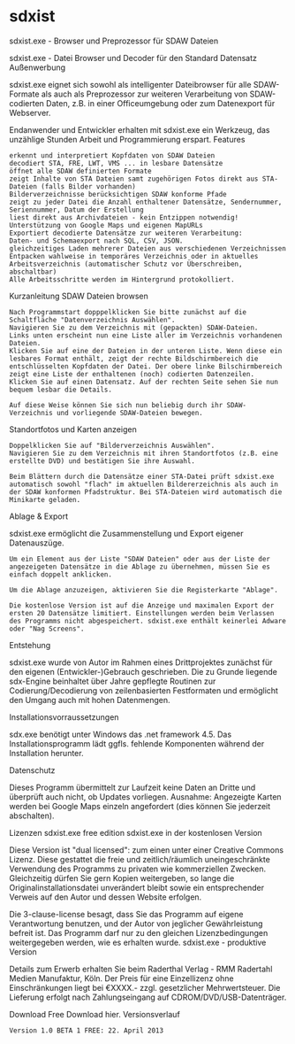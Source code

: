 # sdxist



sdxist.exe - Browser und Preprozessor für SDAW Dateien
 
sdxist.exe - Datei Browser und Decoder für den Standard Datensatz Außenwerbung

sdxist.exe eignet sich sowohl als intelligenter Dateibrowser für alle SDAW-Formate als auch als Preprozessor zur weiteren Verarbeitung von SDAW-codierten Daten, z.B. in einer Officeumgebung oder zum Datenexport für Webserver.

Endanwender und Entwickler erhalten mit sdxist.exe ein Werkzeug, das unzählige Stunden Arbeit und Programmierung erspart.
Features

    erkennt und interpretiert Kopfdaten von SDAW Dateien
    decodiert STA, FRE, LWT, VMS ... in lesbare Datensätze
    öffnet alle SDAW definierten Formate
    zeigt Inhalte von STA Dateien samt zugehörigen Fotos direkt aus STA-Dateien (falls Bilder vorhanden)
    Bilderverzeichnisse berücksichtigen SDAW konforme Pfade
    zeigt zu jeder Datei die Anzahl enthaltener Datensätze, Sendernummer, Seriennummer, Datum der Erstellung
    liest direkt aus Archivdateien - kein Entzippen notwendig!
    Unterstützung von Google Maps und eigenen MapURLs
    Exportiert decodierte Datensätze zur weiteren Verarbeitung:
    Daten- und Schemaexport nach SQL, CSV, JSON.
    gleichzeitiges Laden mehrerer Dateien aus verschiedenen Verzeichnissen
    Entpacken wahlweise in temporäres Verzeichnis oder in aktuelles Arbeitsverzeichnis (automatischer Schutz vor Überschreiben, abschaltbar)
    Alle Arbeitsschritte werden im Hintergrund protokolliert.

 

Kurzanleitung
SDAW Dateien browsen

    Nach Programmstart dopppelklicken Sie bitte zunächst auf die Schaltfläche "Datenverzeichnis Auswählen".
    Navigieren Sie zu dem Verzeichnis mit (gepackten) SDAW-Dateien.
    Links unten erscheint nun eine Liste aller im Verzeichnis vorhandenen Dateien.
    Klicken Sie auf eine der Dateien in der unteren Liste. Wenn diese ein lesbares Format enthält, zeigt der rechte Bildschirmbereich die entschlüsselten Kopfdaten der Datei. Der obere linke Bilschirmbereich zeigt eine Liste der enthaltenen (noch) codierten Datenzeilen.
    Klicken Sie auf einen Datensatz. Auf der rechten Seite sehen Sie nun bequem lesbar die Details.

    Auf diese Weise können Sie sich nun beliebig durch ihr SDAW-Verzeichnis und vorliegende SDAW-Dateien bewegen.

Standortfotos und Karten anzeigen

    Doppelklicken Sie auf "Bilderverzeichnis Auswählen".
    Navigieren Sie zu dem Verzeichnis mit ihren Standortfotos (z.B. eine erstellte DVD) und bestätigen Sie ihre Auswahl.

    Beim Blättern durch die Datensätze einer STA-Datei prüft sdxist.exe automatisch sowohl "flach" im aktuellen Bildererzeichnis als auch in der SDAW konformen Pfadstruktur. Bei STA-Dateien wird automatisch die Minikarte geladen.

 

Ablage & Export

sdxist.exe ermöglicht die Zusammenstellung und Export eigener Datenauszüge.

    Um ein Element aus der Liste "SDAW Dateien" oder aus der Liste der angezeigeten Datensätze in die Ablage zu übernehmen, müssen Sie es einfach doppelt anklicken.

    Um die Ablage anzuzeigen, aktivieren Sie die Registerkarte "Ablage".

    Die kostenlose Version ist auf die Anzeige und maximalen Export der ersten 20 Datensätze limitiert. Einstellungen werden beim Verlassen des Programms nicht abgespeichert. sdxist.exe enthält keinerlei Adware oder "Nag Screens".

Entstehung

sdxist.exe wurde von Autor im Rahmen eines Drittprojektes zunächst für den eigenen (Entwickler-)Gebrauch geschrieben. Die zu Grunde liegende sdx-Engine beinhaltet über Jahre gepflegte Routinen zur Codierung/Decodierung von zeilenbasierten Festformaten und ermöglicht den Umgang auch mit hohen Datenmengen.
 
Installationsvorraussetzungen

sdx.exe benötigt unter Windows das .net framework 4.5. 
Das Installationsprogramm lädt ggfls. fehlende Komponenten 
während der Installation herunter.

Datenschutz

Dieses Programm übermittelt zur Laufzeit keine Daten an Dritte und überprüft auch nicht, ob Updates vorliegen. Ausnahme: Angezeigte Karten werden bei Google Maps einzeln angefordert (dies können Sie jederzeit abschalten).
 
Lizenzen
sdxist.exe free edition
sdxist.exe in der kostenlosen Version

Diese Version ist "dual licensed": zum einen unter einer Creative Commons Lizenz. Diese gestattet die freie und zeitlich/räumlich uneingeschränkte Verwendung des Programms zu privaten wie kommerziellen Zwecken. Gleichzeitig dürfen Sie gern Kopien weitergeben, so lange die Originalinstallationsdatei unverändert bleibt sowie ein entsprechender Verweis auf den Autor und dessen Website erfolgen.

Die 3-clause-license besagt, dass Sie das Programm auf eigene Verantwortung benutzen, und der Autor von jeglicher Gewährleistung befreit ist. Das Programm darf nur zu den gleichen Lizenzbedingungen weitergegeben werden, wie es erhalten wurde.
sdxist.exe - produktive Version

Details zum Erwerb erhalten Sie beim Raderthal Verlag - RMM Radertahl Medien Manufaktur, Köln. Der Preis für eine Einzellizenz ohne Einschränkungen liegt bei €XXXX.- zzgl. gesetzlicher Mehrwertsteuer. Die Lieferung erfolgt nach Zahlungseingang auf CDROM/DVD/USB-Datenträger.
 
Download Free
Download hier.
Versionsverlauf

    Version 1.0 BETA 1 FREE: 22. April 2013

 
